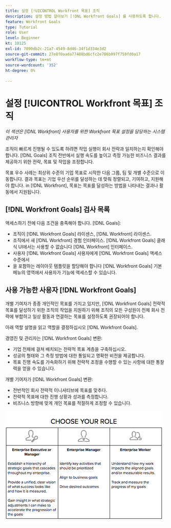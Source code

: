 ```yaml
---
title: 설정 [!UICONTROL Workfront 목표] 조직
description: 설정 방법 알아보기 [!DNL Workfront Goals] 를 사용하도록 합니다.
feature: Workfront Goals
type: Tutorial
role: User
level: Beginner
kt: 10125
exl-id: 7890db2c-21a7-4549-8d46-34f1d334e3d2
source-git-commit: 27e8f0aada77488bd6cfc2e786b997f759fd0a17
workflow-type: tm+mt
source-wordcount: '352'
ht-degree: 0%

---
```


# 설정 [!UICONTROL Workfront 목표] 조직

*이 섹션은 [!DNL Workfront] 사용자를 위한 Workfront 목표 설정을 담당하는 시스템 관리자*

조직이 빠르게 진행될 수 있도록 하려면 작업 실행이 회사 전략과 일치하는지 확인해야 합니다. [!DNL   Goals] 조직 전반에서 실행 속도를 높이고 측정 가능한 비즈니스 결과를 제공하기 위한 전략, 목표 및 작업을 조정합니다.

목표 우수 사례는 최상위 수준의 기업 목표로 시작한 다음 그룹, 팀 및 개별 수준으로 이동합니다. 결과 목표는 기업 우선 순위를 달성하는 데 맞춰 정렬되고, 기여하고, 지원해야 합니다. in [!DNL Workfront], 목표는 목표를 달성하는 방법을 나타내는 결과나 활동에서 지원됩니다.

## [!DNL Workfront Goals] 검사 목록

액세스하기 전에 다음 조건을 충족해야 합니다. [!DNL   Goals]:

* 조직이 [!DNL Workfront Goals] 라이센스, [!DNL Workfront] 라이센스.
* 조직에서 새 [!DNL Workfront] 경험 인터페이스. [!DNL Workfront Goals] 클래식 UI에서는 사용할 수 없습니다 [!DNL Workfront] 인터페이스.
* 사용자 [!DNL Workfront Goals] 사용자에게 [!DNL Workfront Goals] 액세스 수준에서
* 을 포함하는 레이아웃 템플릿을 할당해야 합니다 [!DNL Workfront Goals] 기본 메뉴의 영역에서 사용자가 기능에 액세스할 수 있습니다.

## 사용 가능한 사용자 [!DNL Workfront Goals]

개별 기여자가 종종 개인적인 목표를 가지고 있지만, [!DNL Workfront Goals] 전략적 목표를 달성하기 위한 조직의 작업을 지원하기 위해 조직의 모든 구성원이 전체 회사 전략에 부합하고 일상 활동과 연결하는 목표를 설정하도록 권장되어야 합니다.

아래 역할 설명을 읽고 역할을 결정하십시오 [!DNL Workfront Goals].

경영진 및 관리자는 [!DNL Workfront Goals] 변환:

* 기업 전체에 걸쳐 배치되는 전략적 목표 계층을 구축하십시오.
* 성공의 형태와 그 측정 방법에 대한 통일되고 명확한 비전을 제공합니다.
* 목표 진행 속도를 가속화하기 위해 전략적 조정을 수행할 수 있는 사항에 대한 통찰력을 얻을 수 있습니다.

개별 기여자가 [!DNL Workfront Goals] 변환:

* 전반적인 회사 전략적 이니셔티브에 목표를 맞추다.
* 전략적 목표에 대한 진행 상황과 성과를 측정합니다.
* 비즈니스 방향에 맞게 개인 목표를 적절하게 조정할 수 있습니다.

![Workfront 목표를 위한 다양한 역할 그래픽](assets/01-workfront-goals-choose-your-role.png)
